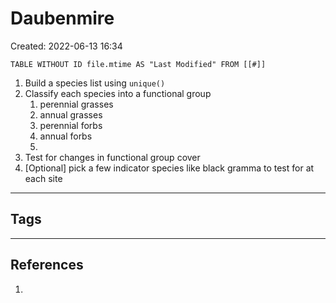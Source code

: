 # Daubenmire
Created: 2022-06-13 16:34

```dataview  
TABLE WITHOUT ID file.mtime AS "Last Modified" FROM [[#]]  
```

1. Build a species list using `unique()`
2. Classify each species into a functional group
	1. perennial grasses
	2. annual grasses
	3. perennial forbs
	4. annual forbs
	5. 
3. Test for changes in functional group cover
4. [Optional] pick a few indicator species like black gramma to test for at each site

***
## Tags

***
## References
1. 